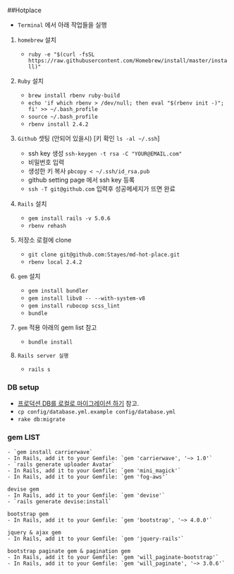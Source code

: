 ##Hotplace

- `Terminal` 에서 아래 작업들을 실행

1. `homebrew` 설치
	- `ruby -e "$(curl -fsSL https://raw.githubusercontent.com/Homebrew/install/master/install)"`

2. `Ruby` 설치
	- `brew install rbenv ruby-build`
	- `echo 'if which rbenv > /dev/null; then eval "$(rbenv init -)"; fi' >> ~/.bash_profile`
	- `source ~/.bash_profile`
	- `rbenv install 2.4.2`

3. `Github` 셋팅 (안되어 있을시) [키 확인  `ls -al ~/.ssh`]
	- ssh key 생성 `ssh-keygen -t rsa -C "YOUR@EMAIL.com"`
	- 비밀번호 입력
	- 생성한 키 복사 `pbcopy < ~/.ssh/id_rsa.pub`
	- github setting page 에서 ssh key 등록
	- `ssh -T git@github.com` 입력후 성공메세지가 뜨면 완료

4. `Rails` 설치
	- `gem install rails -v 5.0.6`
	- `rbenv rehash`

5. 저장소 로컬에 clone
	- `git clone git@github.com:Stayes/md-hot-place.git`
	- `rbenv local 2.4.2`

6. `gem` 설치
	- `gem install bundler`
	- `gem install libv8 -- --with-system-v8`
	- `gem install rubocop scss_lint`
	- `bundle`

7.  `gem` 적용
	아래의  gem list 참고
	- `bundle install`

8. `Rails server 실행`
	- `rails s`


### DB setup

- [프로덕션 DB를 로컬로 마이그레이션 하기](https://github.com/Stayes/web/wiki/%ED%94%84%EB%A1%9C%EB%8D%95%EC%85%98-DB%EB%A5%BC-%EB%A1%9C%EC%BB%AC%EB%A1%9C-%EB%A7%88%EC%9D%B4%EA%B7%B8%EB%A0%88%EC%9D%B4%EC%85%98) 참고.
- `cp config/database.yml.example config/database.yml`
- `rake db:migrate`

### gem LIST
	- `gem install carrierwave`
	- In Rails, add it to your Gemfile: `gem 'carrierwave', '~> 1.0'`
	- `rails generate uploader Avatar`
	- In Rails, add it to your Gemfile: `gem 'mini_magick'`
	- In Rails, add it to your Gemfile: `gem 'fog-aws'`

	devise gem 
	- In Rails, add it to your Gemfile: `gem 'devise'`
	- `rails generate devise:install`

	bootstrap gem
	- In Rails, add it to your Gemfile: `gem 'bootstrap', '~> 4.0.0'`

	jquery & ajax gem
	- In Rails, add it to your Gemfile: `gem 'jquery-rails'`

	bootstrap paginate gem & pagination gem
	- In Rails, add it to your Gemfile: `gem 'will_paginate-bootstrap'`
	- In Rails, add it to your Gemfile: `gem 'will_paginate', '~> 3.0.6'`
